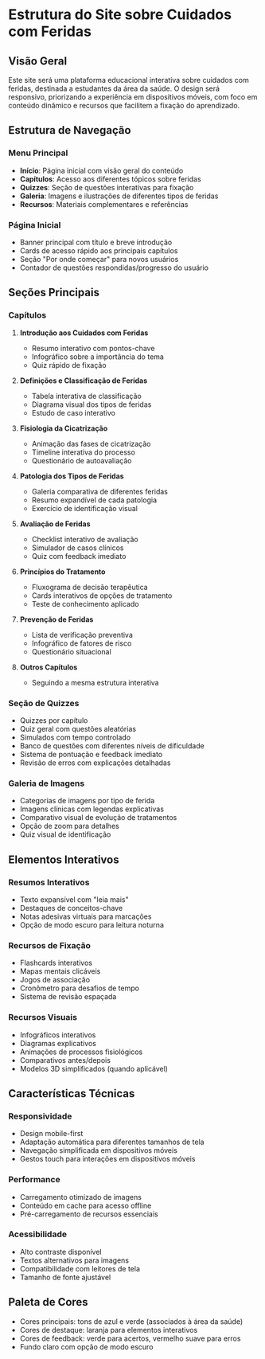 # Estrutura do Site sobre Cuidados com Feridas

## Visão Geral
Este site será uma plataforma educacional interativa sobre cuidados com feridas, destinada a estudantes da área da saúde. O design será responsivo, priorizando a experiência em dispositivos móveis, com foco em conteúdo dinâmico e recursos que facilitem a fixação do aprendizado.

## Estrutura de Navegação

### Menu Principal
- **Início**: Página inicial com visão geral do conteúdo
- **Capítulos**: Acesso aos diferentes tópicos sobre feridas
- **Quizzes**: Seção de questões interativas para fixação
- **Galeria**: Imagens e ilustrações de diferentes tipos de feridas
- **Recursos**: Materiais complementares e referências

### Página Inicial
- Banner principal com título e breve introdução
- Cards de acesso rápido aos principais capítulos
- Seção "Por onde começar" para novos usuários
- Contador de questões respondidas/progresso do usuário

## Seções Principais

### Capítulos
1. **Introdução aos Cuidados com Feridas**
   - Resumo interativo com pontos-chave
   - Infográfico sobre a importância do tema
   - Quiz rápido de fixação

2. **Definições e Classificação de Feridas**
   - Tabela interativa de classificação
   - Diagrama visual dos tipos de feridas
   - Estudo de caso interativo

3. **Fisiologia da Cicatrização**
   - Animação das fases de cicatrização
   - Timeline interativa do processo
   - Questionário de autoavaliação

4. **Patologia dos Tipos de Feridas**
   - Galeria comparativa de diferentes feridas
   - Resumo expandível de cada patologia
   - Exercício de identificação visual

5. **Avaliação de Feridas**
   - Checklist interativo de avaliação
   - Simulador de casos clínicos
   - Quiz com feedback imediato

6. **Princípios do Tratamento**
   - Fluxograma de decisão terapêutica
   - Cards interativos de opções de tratamento
   - Teste de conhecimento aplicado

7. **Prevenção de Feridas**
   - Lista de verificação preventiva
   - Infográfico de fatores de risco
   - Questionário situacional

8. **Outros Capítulos**
   - Seguindo a mesma estrutura interativa

### Seção de Quizzes
- Quizzes por capítulo
- Quiz geral com questões aleatórias
- Simulados com tempo controlado
- Banco de questões com diferentes níveis de dificuldade
- Sistema de pontuação e feedback imediato
- Revisão de erros com explicações detalhadas

### Galeria de Imagens
- Categorias de imagens por tipo de ferida
- Imagens clínicas com legendas explicativas
- Comparativo visual de evolução de tratamentos
- Opção de zoom para detalhes
- Quiz visual de identificação

## Elementos Interativos

### Resumos Interativos
- Texto expansível com "leia mais"
- Destaques de conceitos-chave
- Notas adesivas virtuais para marcações
- Opção de modo escuro para leitura noturna

### Recursos de Fixação
- Flashcards interativos
- Mapas mentais clicáveis
- Jogos de associação
- Cronômetro para desafios de tempo
- Sistema de revisão espaçada

### Recursos Visuais
- Infográficos interativos
- Diagramas explicativos
- Animações de processos fisiológicos
- Comparativos antes/depois
- Modelos 3D simplificados (quando aplicável)

## Características Técnicas

### Responsividade
- Design mobile-first
- Adaptação automática para diferentes tamanhos de tela
- Navegação simplificada em dispositivos móveis
- Gestos touch para interações em dispositivos móveis

### Performance
- Carregamento otimizado de imagens
- Conteúdo em cache para acesso offline
- Pré-carregamento de recursos essenciais

### Acessibilidade
- Alto contraste disponível
- Textos alternativos para imagens
- Compatibilidade com leitores de tela
- Tamanho de fonte ajustável

## Paleta de Cores
- Cores principais: tons de azul e verde (associados à área da saúde)
- Cores de destaque: laranja para elementos interativos
- Cores de feedback: verde para acertos, vermelho suave para erros
- Fundo claro com opção de modo escuro
